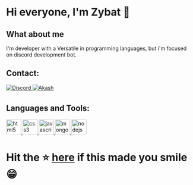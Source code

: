 # Hi everyone, I'm Zybat 🦇

## What about me 

I'm developer with a Versatile in programming languages, but i'm focused on discord development bot.

## Contact:

<a href="https://discord.com/users/1321538428365705228" target="_blank">
  <img src="https://img.shields.io/badge/Discord-%235865F2.svg?style=for-the-badge&logo=discord&logoColor=white" alt="Discord">
</a>

<a href="https://www.instagram.com/hamdaoui_zyad_" target="_blank">
<img src=https://img.shields.io/badge/Instagram-E4405F?style=for-the-badge&logo=instagram&logoColor=white alt=Akash Shrivastava Instagram style="margin-bottom: 5px;" />
</a>

</div>  

## Languages and Tools:

<p align="left">
  <a href="https://www.w3schools.com/html/html_intro.asp" target="_blank"> <img src="https://www.svgrepo.com/show/452228/html-5.svg" alt="html5" width="40" height="40"/> </a> 
  <a href="https://www.w3schools.com/css/css_intro.asp" target="_blank"> <img src="https://www.svgrepo.com/show/452185/css-3.svg" alt="css3" width="40" height="40"/> </a> 
  <a href="https://www.w3schools.com/js/js_intro.asp" target="_blank"> <img src="https://www.svgrepo.com/show/349419/javascript.svg" alt="javascript" width="40" height="40"/> </a> 
  <a href="https://www.mongodb.com/" target="_blank"> <img src="https://www.svgrepo.com/show/373306/mongodb.svg" alt="mongodb" width="40" height="40"/> </a> 
  <a href="https://nodejs.org" target="_blank"> <img src="https://www.svgrepo.com/show/303360/nodejs-logo.svg" alt="nodejs" width="40" height="40"/> </a>

# Hit the ⭐ [here](https://github.com/zybat1810/zybat) if this made you smile 😁
